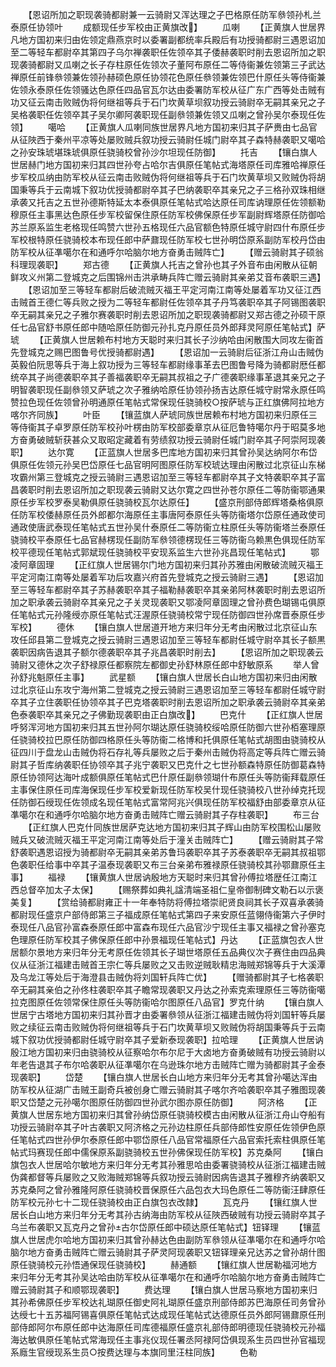 <!-- { "loadSidebar": true } -->
　　【恩诏所加之职现袭骑都尉兼一云骑尉又浑达理之子巴格原任防军叅领孙札兰泰原任协领叶
　　成额现任步军校由正黄旗改】
　　瓜喇
　　【正黄旗人世居界凡地方国初来归由佐领定鼎燕京时以委署副都统率兵殿后有功授骑都尉三遇恩诏加至二等轻车都尉卒其第四子乌尔禅袭职任佐领卒其子倭赫袭职时削去恩诏所加之职现袭骑都尉又瓜喇之长子存柱原任佐领次子董阿布原任二等侍衞兼佐领第三子武达禅原任前锋叅领兼佐领孙赫硕色原任协领花色原任叅领兼佐领巴什原任头等侍衞兼佐领永泰原任佐领骚达色原任四品官瓦尔达由委署防军校从征广东广西等处击贼有功又征云南击败贼伪将何继祖等兵于石门坎黄草坝叙功授云骑尉卒无嗣其亲兄之子吴格袭职任佐领卒其子吴尔卿阿袭职现任副叅领兼佐领又瓜喇之曾孙吴尔泰现任佐领】
　　噶哈
　　【正黄旗人瓜喇同族世居界凡地方国初来归其子萨赉由七品官从征陜西于秦州平凉等处屡败贼兵叙功授云骑尉任城门尉卒其子森特赫袭职又噶哈之孙安珠琥堪珠琥俱原任骁骑校曾孙沙尔坦现任防御】
　　托吉
　　【镶白旗人世居赫门地方国初来归其四世孙夸占哈尔吉俱原任笔帖式海塔原任司库雅哈禅原任步军校瓜纳由防军校从征云南击败贼伪将何继祖等兵于石门坎黄草坝又败贼伪将胡国秉等兵于云南城下叙功优授骑都尉卒其子巴纳袭职卒其亲兄之子三格孙双珠相继承袭又托吉之五世孙德斯特延太本泰俱原任笔帖式哈达原任司库讷理原任佐领额勒穆原任主事黑达色原任步军校留保住原任防军校佛保原任步军副尉辉塔原任防御哈苏兰原系监生老格现任鸣赞六世孙五格现任六品官额色特原任城守尉四什布原任步军校根特原任骁骑校本布现任郎中萨鼐现任防军校七世孙明岱原系副防军校丹岱由防军校从征凖噶尔在和通呼尔哈脑尔地方奋勇击贼阵亡】
　　【赠云骑尉其子硕翁科理现袭职】
　　郑古德
　　【正黄旗人托吉之曾孙也其子外音布由闲散从征朝鲜攻义州第二登城克之后围锦州击洪承畴兵阵亡赠云骑尉其亲弟艾音布袭职三遇】
　　【恩诏加至三等轻车都尉后破流贼灭福王平定河南江南等处屡着军功又征江西击贼首王德仁等兵败之授为二等轻车都尉任佐领卒其子丹笃袭职卒其子阿锡图袭职卒无嗣其亲兄之子雅尔赛袭职时削去恩诏所加之职现袭骑都尉又郑古德之孙硕干原任七品官舒书原任郎中随哈原任防御元孙扎克丹原任员外郎拜灵阿原任笔帖式】萨琥
　　【正黄旗人世居赖布村地方天聪时来归其长子沙纳哈由闲散围大同攻左衞首先登城克之赐巴图鲁号优授骑都尉遇】
　　【恩诏加一云骑尉后征浙江舟山击贼伪英毅伯阮思等兵于海上叙功授为三等轻车都尉缘事革去巴图鲁号降为骑都尉厯任都统卒其子尚德袭职卒其子善福袭职卒无嗣其叔祖之子广德袭职缘事革退其亲兄之子明智袭职现任副叅领又萨琥之次子雅纳哈原任协领孙扬吉达原任城守尉常永原任鸣赞拉色现任佐领曾孙明通原任笔帖式常保现任骁骑校○按萨琥与正红旗佛阿拉地方喀尔齐同族】
　　叶臣
　　【镶蓝旗人萨琥同族世居赖布村地方国初来归原任三等侍衞其子卓罗原任防军校孙叶楞由防军校部委章京从征厄鲁特噶尔丹于昭莫多地方奋勇破贼斩获甚众又取昭定藏着有劳绩叙功授云骑尉任城门尉卒其子阿崇阿现袭职】
　　达尔寛
　　【正蓝旗人世居多巴库地方国初来归其曾孙吴达纳阿尔布岱俱原任佐领元孙吴巴岱原任七品官明阿图原任防军校琥达理由闲散过北京征山东梯攻霸州第三登城克之授云骑尉三遇恩诏加至三等轻车都尉卒其子文特袭职卒其子富昌袭职时削去恩诏所加之职现袭云骑尉又达尔寛之四世孙苍尔原任二等防衞鄂通果原任步军校罗泰吴勒俱原任骁骑校瓦尔达原任】
　　【盛京刑部侍郎辉塔桑格俱原任防军校倭赫原任员外郎都尔海原任主事唐阿泰原任头等防衞塔尔岱原任通政使司通政使唐武泰现任笔帖式五世孙吴什泰原任二等防衞立柱原任头等防衞塔兰泰原任骁骑校平泰原任七品官赫楞现任副防军叅领德楞现任三等防衞乌赖黒色俱现任防军校平德现任笔帖式郭斌现任骁骑校平安现系监生六世孙兆昌现任笔帖式】
　　鄂凌阿章固理
　　【正红旗人世居锡尔门地方国初来归其孙苏雅由闲散破流贼灭福王平定河南江南等处屡着军功后攻嘉兴府首先登城克之授云骑尉三遇】
　　【恩诏加至三等轻车都尉卒其子苏赫袭职卒其子福勒赫袭职卒其亲弟阿林袭职时削去恩诏所加之职承袭云骑尉卒其亲兄之子关灵现袭职又鄂凌阿章固理之曾孙费色瑚锡屯俱原任笔帖式元孙隆绶亦原任笔帖式汪渥原任骁骑校常宁现任防御四世孙席晋泰原任步军校】
　　德休
　　【镶白旗人世居道开地方来归年分无考由闲散过北京征山东攻任邱县第二登城克之授云骑尉三遇恩诏加至三等轻车都尉任城守尉卒其长子额黒袭职因病告退其子额尔德袭职卒其子兆昌袭职时削去】
　　【恩诏所加之职现袭云骑尉又德休之次子舒禄原任都察院左都御史孙舒林原任郎中舒敏原系
　　举人曾孙舒兆魁原任主事】
　　武星额
　　【镶白旗人世居长白山地方国初来归由闲散过北京征山东攻宁海州第二登城克之授云骑尉三遇恩诏加至三等轻车都尉任城守尉卒其子立住袭职任协领卒其子巴克塔袭职时削去恩诏所加之职承袭云骑尉卒其亲弟色泰袭职卒其亲兄之子佛勤现袭职由正白旗改】
　　巴克什
　　【正红旗人世居呼努浑河地方国初来归其五世孙阿尔瑚达原任骁骑校绥哈原任防御六世孙栢塞理原任骁骑校拉巴原任防御四格原任头等防衞二格博和托俱原任笔帖式胡图由骁骑校从征四川于盘龙山击贼伪将石存礼等兵屡败之后于秦州击贼伪将高定等兵阵亡赠云骑尉其子哲库纳袭职任协领卒其子兆宁袭职又巴克什之七世孙额森特原任防御葛森特原任协领阿达海叶成额俱原任笔帖式巴什原任副叅领瑚什布原任头等防衞拜载原任主事保住原任司库海保现任步军校爱新现任防军校吴什现任骁骑校八世孙绰克托现任防御石绶现任佐领成名现任笔帖式富常阿兆兴俱现任防军校福舒由部委章京从征凖噶尔在和通呼尔哈脑尔地方奋勇击贼阵亡赠云骑尉其子存柱袭职】
　　布三台
　　【正红旗人巴克什同族世居萨克达地方国初来归其子辉山由防军校围松山屡败贼兵又破流贼灭福王平定河南江南等处后于潼关击贼阵亡】
　　【赠云骑尉其子常舒袭职遇恩诏授为骑都尉卒无嗣其亲弟苏鲁玛袭职卒其子苏泰袭职卒无嗣其叔祖鄂色袭职任给事中卒其子温泰现袭职又布三台亲弟布雅禄原任骁骑校其孙鄂鼐原任主事】
　　福禄
　　【镶黄旗人世居讷殷地方天聪时来归其曾孙傅拉塔歴任江南江西总督卒加太子太保】
　　【赐祭葬如典礼諡清端圣祖仁皇帝御制碑文勒石以示褒美复】
　　【赏给骑都尉雍正十一年奉特防将傅拉塔崇祀贤良祠其长子双喜承袭骑都尉现任盛京户部侍郎第三子福成原任笔帖式第四子来安原任蓝翎侍衞第六子伊时泰现任八品官孙富森泰原任郎中富森布现任六品官沙宁现任主事又福禄之曾孙塞克色理原任防军校其子佛保原任郎中孙景福现任笔帖式】丹达
　　【正蓝旗包衣人世居额尔景地方来归年分无考原任佐领其长子瑚世塔原任五品典仪次子赛住由四品典仪从征浙江福建击贼首王宗仁等兵屡败之又击败逆贼耿精忠海贼郑锦等兵于大溪潭及乌龙江等处后于海澄县击贼伪将刘国轩兵阵亡优】
　　【赠骑都尉其子七格袭职卒无嗣其亲伯之孙佟柱袭职卒其子瞻常现袭职又丹达之孙索克索理原任三等防衞噶拉克图原任佐领常保住原任头等防衞哈尔图原任八品官】罗克什纳
　　【镶白旗人世居宁古塔地方国初来归其孙晋才由委署叅领从征浙江福建击贼伪将刘国轩等兵屡败之续征云南击败贼伪将何继祖等兵于石门坎黄草坝又败贼伪将胡国秉等兵于云南城下叙功优授骑都尉任城守尉卒其子爱新泰现袭职】拉哈理
　　【正黄旗人世居讷殷江地方国初来归由骁骑校从征察哈尔布尔尼于大卤地方奋勇破贼有功授云骑尉以年老告退其子布尔哈袭职从征凖噶尔在乌逊珠尔地方击贼阵亡赠为骑都尉其子金泰现袭职】
　　岱楚
　　【镶白旗人世居长白山地方来归年分无考其曾孙噶达浑由防军校从征湖广击贼王副奇兵被创身亡赠云骑尉其子喀尔齐哈袭职卒其子雅图现袭职又岱楚之元孙噶尔图原任防御四世孙武尔图亦原任防御】
　　阿济格
　　【正黄旗人世居东地方国初来归其曾孙纳岱原任骁骑校模古由闲散从征浙江舟山夺船有功授云骑尉卒其子叶古袭职又阿济格之元孙边柱原任兵部侍郎性安原任佐领伊色原任笔帖式四世孙伊尔泰原任郎中鄂岱原任八品官常福原任六品官索托索柱俱原任笔帖式玛赛现任郎中儒保原系副骁骑校五世孙佛保现任防军校】苏克桑阿
　　【镶白旗包衣人世居哈尔敏地方来归年分无考其孙雅思哈由委署骁骑校从征浙江福建击贼伪龚都督等兵屡败之又败海贼郑锦等兵叙功授云骑尉因病告退其子雅穆齐纳袭职又苏克桑阿之曾孙雅隆阿原任骁骑校晋保原任六品包衣大玛色原任二等防衞汪肆原任防军校元孙七十二现任骁骑校由正白旗包衣改隷】
　　瓦克丹
　　【镶红旗人世居长白山地方来归年分无考其孙古纳海由防军校从征陜西破贼有功授云骑尉卒其子乌兰布袭职又瓦克丹之曾孙古尔岱原任郎中硕达原任笔帖式】钮铎理
　　【镶蓝旗人世居虎尔哈地方国初来归其曾孙赫达色由副防军叅领从征凖噶尔在和通呼尔哈脑尔地方奋勇击贼阵亡赠云骑尉其子萨灵阿现袭职又钮铎理亲兄达苏之曾孙胡什图原任骁骑校元孙悟通保现任骁骑校】
　　赫通额
　　【镶红旗人世居勒福河地方来归年分无考其孙吴达哈由防军校从征凖噶尔在和通呼尔哈脑尔地方奋勇击贼阵亡赠云骑尉其子和顺鄂现袭职】
　　费达理
　　【镶白旗人世居马察地方国初来归其孙希佛原任步军校达礼瑚原任御史阿礼瑚原任盛京刑部侍郎苏巴海原任司务曾孙达绶七十五苏福阿锡喜俱原任笔帖式达成现任笔帖式达德原任员外郎阿锡鼐原任刑部侍郎阿尔布原任郎中达海原任司库德福原任盛京礼部侍郎明德现任骁骑校元孙福海达敏俱原任笔帖式常海现任主事兆仪现任署丞阿禄阿岱俱现系生员四世孙官福现系廕生官绶现系生员○按费达理与本旗同里汪柱同族】
　　色勒
